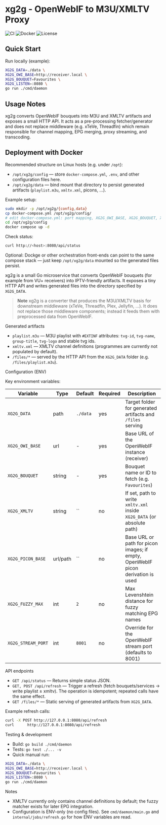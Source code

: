 # xg2g - OpenWebIF to M3U/XMLTV Proxy

![CI](https://github.com/ManuGH/xg2g/actions/workflows/ci.yml/badge.svg)
![Docker](https://github.com/ManuGH/xg2g/actions/workflows/docker.yml/badge.svg)
![License](https://img.shields.io/github/license/ManuGH/xg2g)

## Quick Start

Run locally (example):

```bash
XG2G_DATA=./data \
XG2G_OWI_BASE=http://receiver.local \
XG2G_BOUQUET=Favourites \
XG2G_LISTEN=:8080 \
go run ./cmd/daemon
```

## Usage Notes

xg2g converts OpenWebIF bouquets into M3U and XMLTV artifacts and exposes a small HTTP API. It acts as a pre-processing fetcher/generator and does not replace middleware (e.g. xTeVe, Threadfin) which remain responsible for channel mapping, EPG merging, proxy streaming, and transcoding.

## Deployment with Docker

Recommended structure on Linux hosts (e.g. under `/opt`):

- `/opt/xg2g/config` — store `docker-compose.yml`, `.env`, and other configuration files here.
- `/opt/xg2g/data` — bind mount that directory to persist generated artifacts (`playlist.m3u`, `xmltv.xml`, picons, …).

Example setup:

```bash
sudo mkdir -p /opt/xg2g/{config,data}
cp docker-compose.yml /opt/xg2g/config/
# edit docker-compose.yml: port mapping, XG2G_OWI_BASE, XG2G_BOUQUET, XG2G_LISTEN, etc.
cd /opt/xg2g/config
docker compose up -d
```

Check status:

```bash
curl http://<host>:8080/api/status
```

Optional: Dockge or other orchestration front-ends can point to the same compose stack — just keep `/opt/xg2g/data` mounted so the generated files persist.

xg2g is a small Go microservice that converts OpenWebIF bouquets (for example from VU+ receivers) into IPTV-friendly artifacts. It exposes a tiny HTTP API and writes generated files into the directory specified by `XG2G_DATA`.

> **Note**
> xg2g is a converter that produces the M3U/XMLTV basis for downstream middleware (xTeVe, Threadfin, Plex, Jellyfin, …). It does not replace those middleware components; instead it feeds them with preprocessed data from OpenWebIF.

Generated artifacts

- `playlist.m3u` — M3U playlist with `#EXTINF` attributes: `tvg-id`, `tvg-name`, `group-title`, `tvg-logo` and stable tvg ids.
- `xmltv.xml` — XMLTV channel definitions (programmes are currently not populated by default).
- `/files/*` — served by the HTTP API from the `XG2G_DATA` folder (e.g. `/files/playlist.m3u`).

Configuration (ENV)

Key environment variables:

| Variable           | Type     | Default  | Required | Description                                                                                 |
| ------------------ | -------- | -------- | -------- | ------------------------------------------------------------------------------------------- |
| `XG2G_DATA`        | path     | `./data` | yes      | Target folder for generated artifacts and `/files` serving                                   |
| `XG2G_OWI_BASE`    | url      | -        | yes      | Base URL of the OpenWebIF instance (receiver)                                               |
| `XG2G_BOUQUET`     | string   | -        | yes      | Bouquet name or ID to fetch (e.g. `Favourites`)                                             |
| `XG2G_XMLTV`       | string   | ``       | no       | If set, path to write `xmltv.xml` inside `XG2G_DATA` (or absolute path)                     |
| `XG2G_PICON_BASE`  | url/path | ``       | no       | Base URL or path for picon images; if empty, OpenWebIF picon derivation is used             |
| `XG2G_FUZZY_MAX`   | int      | `2`      | no       | Max Levenshtein distance for fuzzy matching EPG names                                       |
| `XG2G_STREAM_PORT` | int      | `8001`   | no       | Override for the OpenWebIF stream port (defaults to 8001)                                   |

API endpoints

- `GET /api/status` — Returns simple status JSON.
- `GET, POST /api/refresh` — Trigger a refresh (fetch bouquets/services → write playlist ± xmltv). The operation is idempotent; repeated calls have the same effect.
- `GET /files/*` — Static serving of generated artifacts from `XG2G_DATA`.

Example refresh calls:

```bash
curl -X POST http://127.0.0.1:8080/api/refresh
curl      http://127.0.0.1:8080/api/refresh
```

Testing & development

- Build: `go build ./cmd/daemon`
- Tests: `go test ./... -v`
- Quick manual run:

```bash
XG2G_DATA=./data \
XG2G_OWI_BASE=http://receiver.local \
XG2G_BOUQUET=Favourites \
XG2G_LISTEN=:8080 \
go run ./cmd/daemon
```

Notes

- XMLTV currently only contains channel definitions by default; the fuzzy matcher exists for later EPG integration.
- Configuration is ENV-only (no config files). See `cmd/daemon/main.go` and `internal/jobs/refresh.go` for how ENV variables are read.
